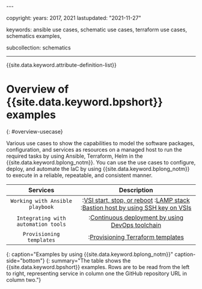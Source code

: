 <staging>---

copyright:
  years: 2017, 2021
lastupdated: "2021-11-27"

keywords: ansible use cases, schematic use cases, terraform use cases, schematics examples, 

subcollection: schematics

---

{{site.data.keyword.attribute-definition-list}}

# Overview of {{site.data.keyword.bpshort}} examples
{: #overview-usecase}

Various use cases to show the capabilities to model the software packages, configuration, and services as resources on a managed host to run the required tasks by using Ansible, Terraform, Helm in the {{site.data.keyword.bplong_notm}}. You can use the use cases to configure, deploy, and automate the IaC by using {{site.data.keyword.bplong_notm}} to execute in a reliable, repeatable, and consistent manner.

| Services | Description |
| :---: | :---: |
| `Working with Ansible playbook` | :[VSI start, stop, or reboot](https://github.com/Cloud-Schematics/ansible-is-instance-actions) :[LAMP stack](https://github.com/Cloud-Schematics/LAMP) :[Bastion host by using SSH key on VSIs](https://developer.ibm.com/articles/secure-vpc-access-with-a-bastion-host-and-terraform/) |
| `Integrating with automation tools` | :[Continuous deployment by using DevOps toolchain](/docs/schematics?topic=schematics-workspace-continuous-deployment)|
| `Provisioning templates` | :[Provisioning Terraform templates](/docs/schematics?topic=schematics-provisioning-terraform-template) |
{: caption="Examples by using {{site.data.keyword.bplong_notm}}" caption-side="bottom"}
{: summary="The table shows the {{site.data.keyword.bpshort}} examples. Rows are to be read from the left to right, representing service in column one the GitHub repository URL in column two."}


